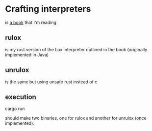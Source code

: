 # Crafting interpreters

is [a book](https://craftinginterpreters.com/contents.html) that I'm reading

## rulox
is my rust version of the Lox interpreter outlined in the book (originally implemented in Java)

## unrulox
is the same but using unsafe rust instead of c

## execution

cargo run 

should make two binaries, one for rulox and another for unrulox (once implemented). 
